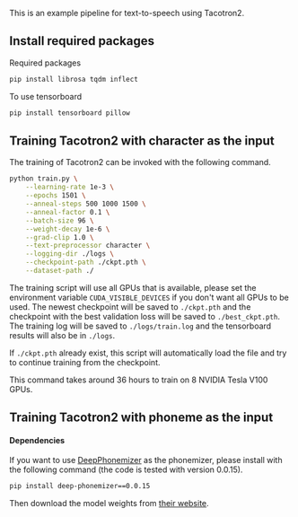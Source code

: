 This is an example pipeline for text-to-speech using Tacotron2.


## Install required packages

Required packages
```bash
pip install librosa tqdm inflect
```

To use tensorboard
```bash
pip install tensorboard pillow
```

## Training Tacotron2 with character as the input

The training of Tacotron2 can be invoked with the following command.

```bash
python train.py \
    --learning-rate 1e-3 \
    --epochs 1501 \
    --anneal-steps 500 1000 1500 \
    --anneal-factor 0.1 \
    --batch-size 96 \
    --weight-decay 1e-6 \
    --grad-clip 1.0 \
    --text-preprocessor character \
    --logging-dir ./logs \
    --checkpoint-path ./ckpt.pth \
    --dataset-path ./
```

The training script will use all GPUs that is available, please set the
environment variable `CUDA_VISIBLE_DEVICES` if you don't want all GPUs to be used.
The newest checkpoint will be saved to `./ckpt.pth` and the checkpoint with the best validation
loss will be saved to `./best_ckpt.pth`.
The training log will be saved to `./logs/train.log` and the tensorboard results will also
be in `./logs`.

If `./ckpt.pth` already exist, this script will automatically load the file and try to continue
training from the checkpoint.

This command takes around 36 hours to train on 8 NVIDIA Tesla V100 GPUs.

## Training Tacotron2 with phoneme as the input

#### Dependencies

If you want to use [DeepPhonemizer](https://github.com/as-ideas/DeepPhonemizer) as
the phonemizer, please install with the following command (the code is tested with version 0.0.15).

```bash
pip install deep-phonemizer==0.0.15
```

Then download the model weights from [their website](https://public-asai-dl-models.s3.eu-central-1.amazonaws.com/DeepPhonemizer/en_us_cmudict_forward.pt).
